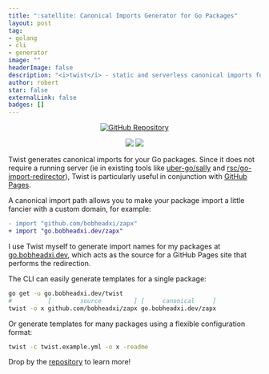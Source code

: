 ```yaml
---
title: ":satellite: Canonical Imports Generator for Go Packages"
layout: post
tag:
- golang
- cli
- generator
image: ""
headerImage: false
description: "<i>twist</i> - static and serverless canonical imports for your Go packages"
author: robert
star: false
externalLink: false
badges: []
---
```


<p align="center">
  <a href="https://github.com/bobheadxi/twist">
    <img src="https://img.shields.io/badge/github-twist-blye.svg?style=for-the-badge" alt="GitHub Repository"/>
  </a>
</p>

<p align="center">
  <img src="https://img.shields.io/github/stars/bobheadxi/twist.svg" />
  <img src="https://goreportcard.com/badge/go.bobheadxi.dev/twist" />
</p>

Twist generates canonical imports for your Go packages. Since it does not require
a running server (ie in existing tools like [uber-go/sally](https://github.com/uber-go/sally)
and [rsc/go-import-redirector](https://github.com/rsc/go-import-redirector)),
Twist is particularly useful in conjunction with [GitHub Pages](https://pages.github.com/).

A canonical import path allows you to make your package import a little fancier
with a custom domain, for example:

```diff
- import "github.com/bobheadxi/zapx"
+ import "go.bobheadxi.dev/zapx"
```

I use Twist myself to generate import names for my packages at [go.bobheadxi.dev](https://github.com/bobheadxi/go),
which acts as the source for a GitHub Pages site that performs the redirection.

The CLI can easily generate templates for a single package:

```sh
go get -u go.bobheadxi.dev/twist
#          [        source         ] [     canonical     ]
twist -o x github.com/bobheadxi/zapx go.bobheadxi.dev/zapx
```

Or generate templates for many packages using a flexible configuration format:

```sh
twist -c twist.example.yml -o x -readme
```

Drop by the [repository](https://github.com/bobheadxi/twist) to learn more!

<br />
